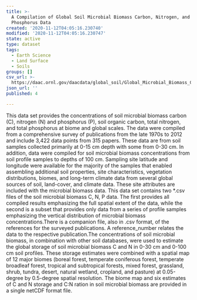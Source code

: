 ```yaml
---
title: >-
  A Compilation of Global Soil Microbial Biomass Carbon, Nitrogen, and
  Phosphorus Data
created: '2020-11-12T04:05:16.230740'
modified: '2020-11-12T04:05:16.230747'
state: active
type: dataset
tags:
  - Earth Science
  - Land Surface
  - Soils
groups: []
csv_url: >-
  https://daac.ornl.gov/daacdata/global_soil/Global_Microbial_Biomass_C_N_P//comp/Soil_Microbial_Biomass_C_N_P_references.csv
json_url: ''
published: 4

---
```

This data set provides the concentrations of soil microbial biomass carbon (C), nitrogen (N) and phosphorus (P), soil organic carbon, total nitrogen, and total phosphorus at biome and global scales. The data were compiled from a comprehensive survey of publications from the late 1970s to 2012 and include 3,422 data points from 315 papers. These data are from soil samples collected primarily at 0-15 cm depth with some from 0-30 cm. In addition, data were compiled for soil microbial biomass concentrations from soil profile samples to depths of 100 cm. Sampling site latitude and longitude were available for the majority of the samples that enabled assembling additional soil properties, site characteristics, vegetation distributions, biomes, and long-term climate data from several global sources of soil, land-cover, and climate data. These site attributes are included with the microbial biomass data. This data set contains two *.csv files of the soil microbial biomass C, N, P data. The first provides all compiled results emphasizing the full spatial extent of the data, while the second is a subset that provides only data from a series of profile samples emphasizing the vertical distribution of microbial biomass concentrations.There is a companion file, also in .csv format, of the references for the surveyed publications. A reference_number relates the data to the respective publication.The concentrations of soil microbial biomass, in combination with other soil databases, were used to estimate the global storage of soil microbial biomass C and N in 0-30 cm and 0-100 cm soil profiles. These storage estimates were combined with a spatial map of 12 major biomes (boreal forest, temperate coniferous forest, temperate broadleaf forest, tropical and subtropical forests, mixed forest, grassland, shrub, tundra, desert, natural wetland, cropland, and pasture) at 0.05-degree by 0.5-degree spatial resolution. The biome map and six estimates of C and N storage and C:N ration in soil microbial biomass are provided in a single netCDF format file.

